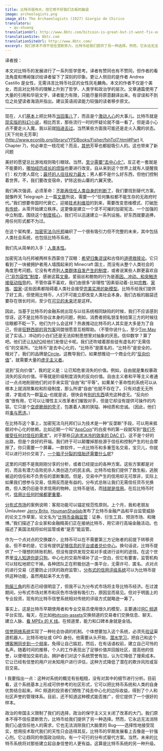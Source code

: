 ```yaml
---
title: 比特币很伟大，但它修不好我们古板的脑袋
image: archeologists.png
image_alt: The Archaeologists (1927) Giorgio de Chirico
translators:
  - qu-shuang
translationUrl: http://www.8btc.com/bitcoin-is-great-but-it-wont-fix-our-monkey-brains
translationSite: 8btc.com
translationSiteUrl: http://www.8btc.com/
excerpt: 我们原本不得不信任垄断势力，比特币给我们提供了另一种选择。然而，它永远无法消除我们心底信任他人的需求，它也无法消除我们大脑里的 Bug——选择性地接受现实，想用技术取代我们的天性只会适得其反。
---
```


译者按：

本文对比特币的发展进行了一系列哲学思考。译者有赞同也有不赞同，但作者的看法角度和博闻强识给译者留下了深刻的印象。更让人侧目的是作者 Andrea Castillo 是女性，无需讳言比特币社区的女性凤毛麟角。本文的作者不仅是个美女，而且对比特币的理解上升到了哲学、人类学和政治学的层次。文章通篇使用了大量的引用和华丽文字，译者能力有限，只能尽量将原意翻译出来。有谬误和不到位之处望读者海涵并指出。建议英语阅读能力较强的读者移步原文。

---

现在，人们[基本](http://unqualified-reservations.blogspot.com/2013/01/how-bitcoin-dies.html)上把比特币[当回事儿](http://trilema.com/2013/stage-n-bitcoin-exists/)了，而且是个[激动人心](http://trilema.com/2014/the-idea-that-bitcoin-is-a-sovereign/)的大事儿。比特币就是[现实版的科幻小说](http://www.laurelzuckerman.com/2013/03/digital-currency-ten-years-before-bitcoin-neal-stephensons-cryptonomicon-.html)，相比而言，那些流行一时的怀疑论就不值一看了。但是请小心点不要走火入魔，我以前就[陷进去过](http://theumlaut.com/2014/01/21/bitcoin-2-0-decentralized-corporations-derivatives-and-information-markets/)。当然某些方面我可能还是走火入魔的状态。[天下何处无芳草](http://www.econlib.org/library/YPDBooks/Fisher/fshToI7.html#Part II, Chapter 7)，何必单恋一枝花呢？而且，[其他](http://thecurioustask.tumblr.com/post/87898539429/for-instance)芳草也都挺吸引人的。这也带来了新问题

美好的愿望总比游戏规则吸引眼球。当然，[至少需要“去中心化”](http://bitcoinism.blogspot.com/2014/03/decentralized-applications-its-time-for.html)。反正老一套就是不能要的，[哪怕经历成长的烦恼](http://theumlaut.com/2014/04/08/bitcoins-growing-pains/)也要进行改变。自从来到这个世界上就有人提醒我们：权力使人腐化；[最坏的人往往权力最大](http://www.savageleft.com/poli/rts-ten.html)；男人都不是什么好东西，但他们控制着世界。不，我们要改变宿命，铲除这些山寨的六翼天使。

我们再次强调，必须革命：[不能再信任人类自身的判断了](http://www.thebitcoinsociety.org/content/bitcoin-beauty-trustless-transactions)，我们要找到替代方案。就像昨天 Telegraph 上一篇[文章](http://www.telegraph.co.uk/technology/news/10881213/The-coming-digital-anarchy.html)所说，需要一个“任何集权都不能生存的无政府时代。”我们想要帝国时代衰亡，迎接[技术利维坦](http://www.e-ir.info/2014/06/01/visions-of-a-techno-leviathan-the-politics-of-the-bitcoin-blockchain/)的到来，需要改变思维模式、打破[所有传统](http://proliberty.com/observer/20080703.htm)，从零开始建立秩序。这更像是建立一个坚不可摧的加密宪法、一个加强的中立制度。围绕这个[制度核心](http://mx.nthu.edu.tw/~cshwang/teaching-economics/econ3171/References/Hayek=Cosmos%20and%20Taxis.pdf)，我们可以迅速建立一系列设施。好东西就要追捧，用任何形式都不为过。

在这个架构里，[加密宪法乌托邦](http://www.telegraph.co.uk/technology/news/10881213/The-coming-digital-anarchy.html)编织了一个很有吸引力但不完整的未来，其中包括人类社会系统，也包括比特币系统。

我们先从简单的入手：[人类本性](/shelling-out/)。

加密宪法乌托邦被两样东西蒙住了双眼：[希望归集谬误](http://marginalrevolution.com/marginalrevolution/2011/03/the-fallacy-of-mood-affiliation.html)和古怪的[道德救赎论](http://edge.org/conversation/a-new-science-of-morality-part-1)。它只看到了一块被拥护者用人墙围起来的 Minecraft 国土，而没有从整个人类社会的角度思考问题。它没有考虑到[人类群体自发产生的制度](http://www.jasoncollins.org/the-deep-roots-of-economic-development/)，或者说某些人群更喜欢自己[“非包容性”制度](http://billmoyers.com/content/jonathan-haidts-mind-opening-journey/)，感谢这篇[文章](http://theumlaut.com/2014/04/16/a-coup-not-an-exit/)。爱丽丝和鲍勃的行为是[基因、冲动、和突触连接驱动指导](http://www.amazon.com/Thinking-Fast-Slow-Daniel-Kahneman/dp/0374533555)的。不管你喜不喜欢，我们由很多“非理性”因素驱动着-比如[宗教](http://theumlaut.com/2013/09/17/new-atheism-moral-orders-and-the-psychology-of-sanctity/)、[家族](http://www.amazon.com/Social-Conquest-Earth-Edward-Wilson/dp/0871403633)、[国家](http://theumlaut.com/2013/04/30/is-government-a-cultural-spandrel/)-这些因素都阻碍着人类社会接受[完美实用的新模型](http://www.deirdremccloskey.com/docs/graham/maxU.pdf)。比特币给我们提供了好工具，但使用比特币，人们不可能立即改变人类社会本身。我们古板的脑袋还要存在很长时间，至少在[可见的未来](http://www.amazon.com/Troublesome-Inheritance-Genes-Human-History/dp/1594204462)还是这样。

因此，当基于比特币的金融系统出现与以往系统相同缺陷的时候，我们不应该感到惊讶。这不是比特币协议本身的问题，例如，消费者把私钥复制给第三方的时候往往眼都不眨一下。他们为什么会这样？热衷推动比特币的人其实是大多是为了自己，但是[狂野西部的背包客](http://trilema.com/2014/the-psychology-of-the-bagholder/)同盟很愿意互相帮助。（不管你说什么，至少[Tim May](http://motherboard.vice.com/blog/whisteblowers-and-the-crypto-anarchist-underground-an-interview-with-andy-greenberg)说了实话。）冲动的小白们还是无法抑制思想里对抽象的厌恶。信仰数学？算了吧。他们还让[XAPO](http://techcrunch.com/2014/04/24/xapo-now-offers-the-first-credit-card-linked-to-your-bitcoin-wallet/)给他们发借记卡呢。我们还吹嘘着那些徒有虚名的“无需信任”的交易所。“比特币”是去中心化的，“比特币”是匿名的，“比特币”是安全的，哦对了，我们的品牌是[Circle](http://recode.net/2014/05/15/circle-launches-as-bitcoin-for-dummies-and-its-free/)。这教导我们，如果想推动一个商业化的“[反向价值](https://www.youtube.com/watch?v=pjWQx2EIBg8)”，就需要大量的[虚无主义者](/mempool/bitcoin-killer-of-nietzschean-nihilism/)。

说到“反向价值”，我的定义是：让已知危害消失的价值。例如，自由就是集权暴政消失的反向价值。平等就是阶级制度消失的反向价值。自由主义者和平等主义者通过一点点地削弱他们的对手来实现“自由”和“平等”。如果某个革命性的系统可以从根本上就消除集权和阶级制度，那么所谓“自由”也就不存在了。只有对虚无无所谓，才能成为一群[盲众](https://www.youtube.com/watch?v=Mx0pjQb71-I)-也就是说，很快会有[别的东西](http://www.independent.org/pdf/tir/tir_08_3_1_holcombe.pdf)填充这种虚无。“反向价值”很有用，它可以让理性主义改革者们摧毁对手，但是它却没有提供可操作的内容。它只是个[空虚脆弱的壳子](http://www.amazon.com/The-Righteous-Mind-Politics-Religion/dp/0307377903)，包裹着人类的狭隘、神经质和忠诚。（因此，他们将[事与愿违](http://www2.hn.psu.edu/faculty/jmanis/carlyle/tc_fr_full.pdf)。）

在比特币这个事上，加密宪法乌托邦们认为技术是一种“反垄断”手段，可以用来抵御对中心化的依赖。比如近期一个叫“[AppCoin](/mempool/appcoins-are-snake-oil/)”的白皮书的第一段就写到“[我们不接受任何对信任的需求](https://github.com/DavidJohnstonCEO/TheValueofAppCoins)”。对于那些[只追求冰冷的效率的 DAC 们](http://bitcoinmagazine.com/7050/bootstrapping-a-decentralized-autonomous-corporation-part-i/)，这不是个好的出路，但是个良好的开端。我们终于可以颠覆掉那些源于信任和控制产生的社会摩擦了。你只需要一个屏幕，一款软件，一点比特币和多重签名交易，宝贝儿，你就可以进行对价交易了。[一个脑子分裂的怪胎还需要什么呢](http://evankozierachi.com/uploads/The_Use_of_Knowledge_in_Society_-_Hayek.pdf)?

这里的问题不是我刚刚分享的分析，或者已经提出的各种方案。这些方案都是对的，而且有潜力击败扼杀人类创造力的民主病。比特币给我们提供了救生船，逃脱被迫的信任和不负责任的垄断集团。但是，交易中产生的信用却无可厚非，实际上如果我们想参与交易，信用反而是有益的。分布式总账让我们无需信任货币兑换商，但人类仍旧是寻求信用的物种。比特币是钱，而[钱就是信用](/shelling-out/)。在后比特币时代，[信用比任何时候都更重要](http://trilema.com/2014/what-the-wot-is-for-how-it-works-and-how-to-use-it/)。

[分布式市场](http://trilema.com/2013/why-i-nixed-p2p-colored-coins-and-all-that-jazz/)的案例说明：客观功能可以锚定规范性原则。上个月，我和老朋友 Ümlauteer [Jerry Brito](http://jerrybrito.com/), [HoumanShadab](http://www.nyls.edu/faculty/faculty-profiles/faculty_profiles/houman_shadab/)发布了比特币金融产品和平台监管威胁的论文工作草案，论文名为“[比特币金融监管](http://papers.ssrn.com/sol3/papers.cfm?abstract_id=2423461)：证券、衍生工具、预测市场、和赌博。”我们描述了企业家和金融精英们正在接纳比特币，用它进行高端金融活动。也描述了美国法规将如何监管或者“是否”能监管。

作为一个点对点的交换媒介，比特币可以在不需要第三方记账者的前提下转移资金。但不幸的是，它没有提供[足够信息的平台或者兑价中心](http://trilema.com/2014/a-complete-theory-of-economics/)。换句话说，比特币提供了一个理想的转账机制，但没有提供发现交易对手或进行谈判的途径。在这个世界里[没人知道你是只狗](http://upload.wikimedia.org/wikipedia/en/f/f8/Internet_dog.jpg)。中心化的交易所填补了这一空白，但它有要害，监管机构可以轻松地把它干掉。各种团队正在积极创造一类平台，无需许可、匿名、点对点的进行交易（还要防止讨厌的政府监管）。[分布式的信用评级系统](https://github.com/goshakkk/decentralized-anonymous-marketplace-concept/issues/11)可以为比特币提供这种功能，虽然用起来不太方便。

[狗屎三角](http://thecurioustask.tumblr.com/post/88277407744/the-shit-triangle)的形态已经很明显了，但我不认为分布式市场将主导比特币经济。在过渡期间，分布式市场对黑市和灰色市场很有吸引力，原因显而易见。但对于明面上的专业投资，现有的比特币信誉系统相对传统的评级方式就略逊一筹了。

事实上，这是比特币早期使用者和专业交易员使用很久的模型，主要通过[IRC 频道](https://en.bitcoin.it/wiki/IRC_channels)平台实现。每天，在比如[#bitcoin-assets](http://webchat.freenode.net/?channels=bitcoin-assets)交换频道的交易者们交换信息、聊天、建立人脉、[看 MPEx 的 K 线](http://mpex.co/)。在频道里，能力和口碑本身就是金钱。

[信誉网络系统](http://wiki.bitcoin-otc.com/wiki/OTC_Rating_System)实现了一种社会协调的机制。个体想要加入这个系统，必须先[验证](http://cascadianhacker.com/blog/2014/04/11_bitcoin-assets-new-wot-and-voice-model.html)渠道机器人、比特币地址或 GPG 身份。他需要从头开始，[潜水](http://contravex.com/2014/03/17/irc-yeshiva/)[学习](http://trilema.com/2013/youre-gonna-have-to-learn-that-variety-speak/)，把自己和这个[博客圈](http://blogs.bitcoin-assets.com/)[同步到一个频率](http://log.bitcoin-assets.com/)，免得让自己尴尬，然后，在有话语权前，建立自己可怜的名声。随着时间的推移，个人的工作表现出了足够价值并回报社区，提高他的信誉，以便增加交易机会。拥护者们对这个系统赞誉有加，认为它降低了搜索成本。它让已经有信誉的用户对未知用户进行评估，这种方式降低了潜在的欺诈风险或盲目交易。

I 我要指出一点：这种对系统的概览有些粗糙，没有对其中的细节进行分析。目前看，这个系统基本上形成可供参考的社区形式，它可以把比特币系统和人类的自身优势结合起来。IRC 频道的投资者们牺牲了纯去中心化的边际收益，得到了个人和社区声誉的管理体系。目前，还不知道这种模式能否推广，但它提供了一个很好的样本。

政治的帝国主义限制了我们的选择，政治的保守主义又关闭了改革的大门。我们原本不得不信任垄断势力，比特币给我们提供了另一种选择。然而，它永远无法消除我们心底信任他人的需求，它也无法消除我们大脑里的 Bug——选择性地接受现实，想用技术取代我们的天性只会适得其反。比特币的早期发展看上去像是一针强心剂。它让趋同的帝国政治倾向，有一个可行的分布式替代方案。当然，未来的比特币系统将对那些建立起自身信誉的人更有益。这算是比特币系统的另一种升级。
